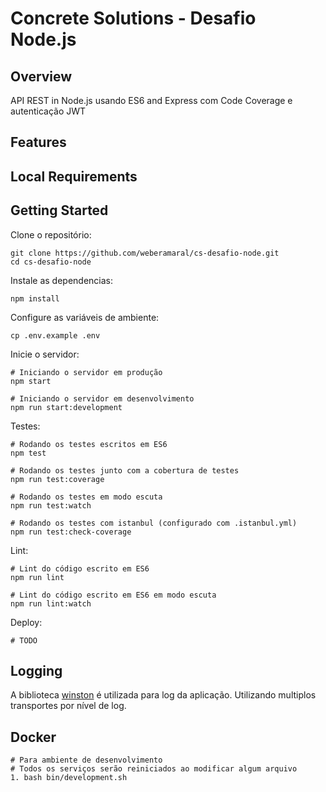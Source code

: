 # Concrete Solutions - Desafio Node.js

## Overview
API REST in Node.js usando ES6 and Express com Code Coverage e autenticação JWT

## Features

## Local Requirements

## Getting Started
Clone o repositório:
```
git clone https://github.com/weberamaral/cs-desafio-node.git
cd cs-desafio-node
```

Instale as dependencias:
```
npm install
```

Configure as variáveis de ambiente:
```
cp .env.example .env
```

Inicie o servidor:
```
# Iniciando o servidor em produção
npm start

# Iniciando o servidor em desenvolvimento
npm run start:development
```

Testes:
```
# Rodando os testes escritos em ES6
npm test

# Rodando os testes junto com a cobertura de testes
npm run test:coverage

# Rodando os testes em modo escuta
npm run test:watch

# Rodando os testes com istanbul (configurado com .istanbul.yml)
npm run test:check-coverage
```

Lint:
```
# Lint do código escrito em ES6
npm run lint

# Lint do código escrito em ES6 em modo escuta
npm run lint:watch
```

Deploy:
```
# TODO
```

## Logging
A biblioteca [winston](https://www.npmjs.com/package/winston) é utilizada para log da aplicação. Utilizando 
multiplos transportes por nível de log.

## Docker
```
# Para ambiente de desenvolvimento
# Todos os serviços serão reiniciados ao modificar algum arquivo
1. bash bin/development.sh
```
